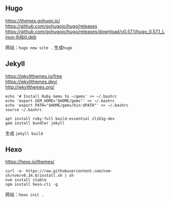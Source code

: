 ## Hugo
https://themes.gohugo.io/   
https://github.com/gohugoio/hugo/releases   
https://github.com/gohugoio/hugo/releases/download/v0.57.1/hugo_0.57.1_Linux-64bit.deb  

网站：`hugo new site .`  生成`hugo`

## Jekyll
https://jekyllthemes.io/free   
https://jekyllthemes.dev/   
http://jekyllthemes.org/  

```
echo '# Install Ruby Gems to ~/gems' >> ~/.bashrc
echo 'export GEM_HOME="$HOME/gems"' >> ~/.bashrc
echo 'export PATH="$HOME/gems/bin:$PATH"' >> ~/.bashrc
source ~/.bashrc

apt install ruby-full build-essential zlib1g-dev
gem install bundler jekyll
```
生成 `jekyll build`

## Hexo
https://hexo.io/themes/ 
```
curl -o- https://raw.githubusercontent.com/nvm-sh/nvm/v0.34.0/install.sh | sh
nvm install stable
npm install hexo-cli -g
```
网站：`hexo init .`
